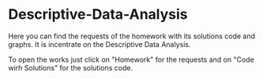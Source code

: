 # Descriptive-Data-Analysis
Here you can find the requests of the homework with its solutions code and graphs.
It is incentrate on the Descriptive Data Analysis.

To open the works just click on "Homework" for the requests and on "Code wirh Solutions" for the solutions code.
